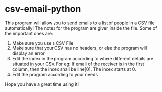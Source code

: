 # csv-email-python
This program will allow you to send emails to a list of people in a CSV file automatically! The notes for the program are given inside the file. Some of the important ones are:
1. Make sure you use a CSV File
2. Make sure that your CSV has no headers, or else the program will display an error
3. Edit the index in the program according to where different details are situated in your CSV. For eg: If email of the receiver is in the first column, then the index shall be line[0]. The index starts at 0. 
4. Edit the program according to your needs

Hope you have a great time using it!
